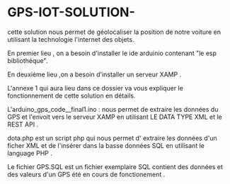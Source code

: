 # GPS-IOT-SOLUTION-
cette solution nous permet de géolocaliser la position de notre voiture en utilisant la technologie l'internet des objets.

En premier lieu , on a besoin d'installer le ide arduinio contenant "le esp bibliothéque".

En deuxiéme lieu ,on a besoin d'installer un serveur XAMP . 

L'annexe 1 qui aura lieu  dans ce dossier va vous expliquer le fonctionnement de cette solution en détails.

L'arduino_gps_code__final1.ino : nous permet de extraire les données du GPS et l'envoit vers le serveur XAMP en utilisant LE DATA TYPE XML et le REST API .

dota.php est un script php qui nous permet d' extraire les données d'un ficher XML et de l'insérer dans  la basse données SQL en utilisant le language PHP .
 
 Le fichier GPS.SQL  est un fichier exemplaire SQL contient des données et des valeurs d'un GPS été en cours de fonctionement .
 
 


